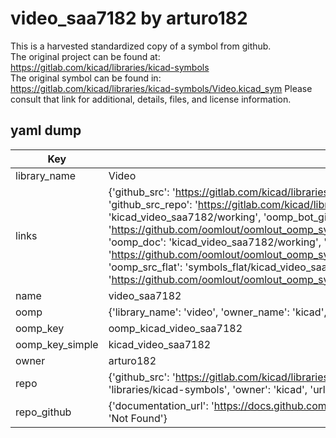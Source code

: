 # video_saa7182 by arturo182  
This is a harvested standardized copy of a symbol from github.  
The original project can be found at:  
https://gitlab.com/kicad/libraries/kicad-symbols  
The original symbol can be found in:
https://gitlab.com/kicad/libraries/kicad-symbols/Video.kicad_sym
Please consult that link for additional, details, files, and license information.  
## yaml dump  
| Key | Value |  
| --- | --- |  
| library_name | Video |  
| links | {'github_src': 'https://gitlab.com/kicad/libraries/kicad-symbols/Video.kicad_sym', 'github_src_repo': 'https://gitlab.com/kicad/libraries/kicad-symbols', 'oomp_bot': 'kicad_video_saa7182/working', 'oomp_bot_github': 'https://github.com/oomlout/oomlout_oomp_symbol_bot/tree/main/kicad_video_saa7182/working', 'oomp_doc': 'kicad_video_saa7182/working', 'oomp_doc_github': 'https://github.com/oomlout/oomlout_oomp_symbol_doc/tree/main/kicad_video_saa7182/working', 'oomp_src_flat': 'symbols_flat/kicad_video_saa7182/working', 'oomp_src_flat_github': 'https://github.com/oomlout/oomlout_oomp_symbol_src/tree/main/kicad_video_saa7182/working'} |  
| name | video_saa7182 |  
| oomp | {'library_name': 'video', 'owner_name': 'kicad', 'symbol_name': 'video_saa7182'} |  
| oomp_key | oomp_kicad_video_saa7182 |  
| oomp_key_simple | kicad_video_saa7182 |  
| owner | arturo182 |  
| repo | {'github_src': 'https://gitlab.com/kicad/libraries/kicad-symbols/Video.kicad_sym', 'name': 'libraries/kicad-symbols', 'owner': 'kicad', 'url': 'https://gitlab.com/kicad/libraries/kicad-symbols'} |  
| repo_github | {'documentation_url': 'https://docs.github.com/rest/repos/repos#get-a-repository', 'message': 'Not Found'} |  


